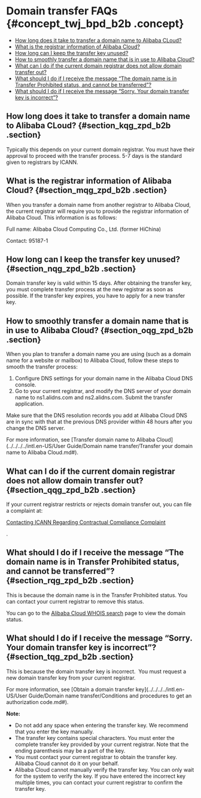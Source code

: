 # Domain transfer FAQs {#concept_twj_bpd_b2b .concept}

-   [How long does it take to transfer a domain name to Alibaba CLoud?](#section_kqg_zpd_b2b)
-   [What is the registrar information of Alibaba Cloud?](#section_mqg_zpd_b2b)
-   [How long can I keep the transfer key unused?](#section_nqg_zpd_b2b)
-   [How to smoothly transfer a domain name that is in use to Alibaba Cloud?](#section_oqg_zpd_b2b)
-   [What can I do if the current domain registrar does not allow domain transfer out?](#section_qqg_zpd_b2b)
-   [What should I do if I receive the message “The domain name is in Transfer Prohibited status, and cannot be transferred”?](#section_rqg_zpd_b2b)
-   [What should I do if I receive the message “Sorry. Your domain transfer key is incorrect”?](#section_tqg_zpd_b2b)

## How long does it take to transfer a domain name to Alibaba CLoud? {#section_kqg_zpd_b2b .section}

Typically this depends on your current domain registrar. You must have their approval to proceed with the transfer process. 5-7 days is the standard given to registrars by ICANN.

## What is the registrar information of Alibaba Cloud? {#section_mqg_zpd_b2b .section}

When you transfer a domain name from another registrar to Alibaba Cloud, the current registrar will require you to provide the registrar information of Alibaba Cloud. This information is as follows:

Full name: Alibaba Cloud Computing Co., Ltd. \(former HiChina\)

Contact: 95187-1

## How long can I keep the transfer key unused? {#section_nqg_zpd_b2b .section}

Domain transfer key is valid within 15 days. After obtaining the transfer key, you must complete transfer process at the new registrar as soon as possible. If the transfer key expires, you have to apply for a new transfer key.

## How to smoothly transfer a domain name that is in use to Alibaba Cloud? {#section_oqg_zpd_b2b .section}

When you plan to transfer a domain name you are using \(such as a domain name for a website or mailbox\) to Alibaba Cloud, follow these steps to smooth the transfer process:

1.  Configure DNS settings for your domain name in the Alibaba Cloud DNS console.
2.  Go to your current registrar, and modify the DNS server of your domain name to ns1.alidns.com and ns2.alidns.com. Submit the transfer application.

Make sure that the DNS resolution records you add at Alibaba Cloud DNS are in sync with that at the previous DNS provider within 48 hours after you change the DNS server.

For more information, see [Transfer domain name to Alibaba Cloud](../../../../intl.en-US/User Guide/Domain name transfer/Transfer your domain name to Alibaba Cloud.md#).

## What can I do if the current domain registrar does not allow domain transfer out? {#section_qqg_zpd_b2b .section}

If your current registrar restricts or rejects domain transfer out, you can file a complaint at:

[Contacting ICANN Regarding Contractual Compliance Complaint](http://reports.internic.net/cgi/registrars/problem-report.cgi?spm=a2c4g.11186623.2.21.VgStC5&file=problem-report.cgi)

.

## What should I do if I receive the message “The domain name is in Transfer Prohibited status, and cannot be transferred”? {#section_rqg_zpd_b2b .section}

This is because the domain name is in the Transfer Prohibited status. You can contact your current registrar to remove this status.

You can go to the [Alibaba Cloud WHOIS search](https://www.alibabacloud.com/whois) page to view the domain status.

## What should I do if I receive the message “Sorry. Your domain transfer key is incorrect”? {#section_tqg_zpd_b2b .section}

This is because the domain transfer key is incorrect.  You must request a new domain transfer key from your current registrar.

For more information, see [Obtain a domain transfer key](../../../../intl.en-US/User Guide/Domain name transfer/Conditions and procedures to get an authorization code.md#).

**Note:** 

-   Do not add any space when entering the transfer key. We recommend that you enter the key manually.
-   The transfer key contains special characters. You must enter the complete transfer key provided by your current registrar. Note that the ending parenthesis may be a part of the key.
-   You must contact your current registrar to obtain the transfer key. Alibaba Cloud cannot do it on your behalf.
-   Alibaba Cloud cannot manually verify the transfer key. You can only wait for the system to verify the key. If you have entered the incorrect key multiple times, you can contact your current registrar to confirm the transfer key.

